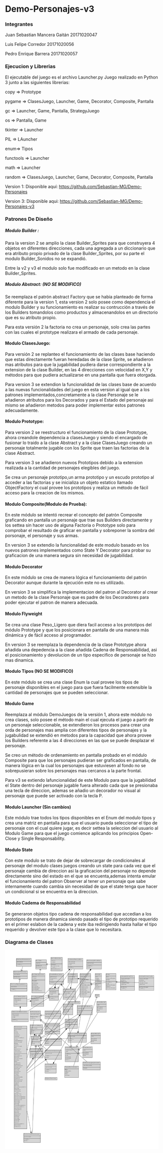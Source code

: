 # Demo-Personajes-v3

### Integrantes 
Juan Sebastian Mancera Gaitán 20171020047

 Luis Felipe Corredor 20171020056
 
 Pedro Enrique Barrera 20171020057
 


### Ejecucion y Librerias

 El ejecutable del juego es el archivo Launcher.py
 Juego realizado en Python 3 junto a las siguientes librerias:

copy => Prototype

pygame => ClasesJuego, Launcher, Game, Decorator, Composite, Pantalla

gc => Launcher, Game, Pantalla, StrategyJuego

os => Pantalla, Game

tkinter => Launcher

PIL => LAuncher

enum=> Tipos

functools => Launcher

math => Launcher

random => ClasesJuego, Launcher, Game, Decorator, Composite, Pantalla

Version 1:  Disponible aquí: https://github.com/Sebastian-MG/Demo-Personajes

Version 3:  Disponible aqui: https://github.com/Sebastian-MG/Demo-Personajes-v3


### Patrones De Diseño

##### Modulo Builder : 
Para la version 2 se amplio la clase Builder_Sprites para que construyera 4 objetos en diferentes direcciones, cada una agregada a un diccionario que era atributo propio privado de la clase Builder_Sprites, por su parte el modulo Builder_Sonidos no se expandió.

Entre la v2 y v3 el modulo solo fue modificado en un metodo en la clase Builder_Sprites.

##### Modulo Abstract: (NO SE MODIFICO)

Se reemplaza el patrón abstract Factory que se habia planteado de forma diferente para la version 1, esta version 2 solo posee como dependencia el modulo Builder y su funcionamiento es realizar su contrucción a través de los Builders tomandolos como productos y almacenandolos en un directorio que es su atributo propio.

Para esta versión 2 la factoria no crea un personaje, solo crea las partes con las cuales el prototype realizara el armado de cada personaje.

#### Modulo ClasesJuego: 

Para versión 2 se replanteo el funcionamiento de las clases base haciendo que estas directamente fueran heredadas de la clase Sprite, se añadieron mas atributos para que la jugabilidad pudiera darse correspondiente a la extension de la clase Builder, en las 4 direcciones con velocidad en X,Y y métodos para que pudiera actualizarse en una pantalla que fuera otorgada.

Para version 3 se extendion la funcionalidad de las clases base de acuerdo a las nuevas funcionalidades del juego en esta version al igual que a los patrones implementados,concretamente a la clase Personaje se le añadieron atributos para los Decorados y para el Estado del personaje asi mismo se añadieron metodos para poder implementar estos patrones adecuadamente.

#### Modulo Prototype:

Para version 2 se reestructuro el funcionamiento de la clase Prototype, ahora creandole dependencia a clasesJuego y siendo el encargado de fusionar lo traido a la clase Abstract y a la clase ClasesJuego creando un personaje totalmente jugable con los Sprite que traen las factorias de la clase Abstract.

Para version 3 se añadieron nuevos Prototipos debido a la extension realizada a la cantidad de personajes elegibles del juego.

Se crea un personaje prototipo,un arma prototipo y un escudo prototipo al acceder a las factorias y se inicializa un objeto estatico llamado ObjectFactory el cual provee los prototipos y realiza un método de fácil acceso para la creacion de los mismos.

#### Modulo Composite(Modulo de Prueba):

En este módulo se intentó recrear el concepto del patrón Composite graficando en pantalla un personaje que trae sus Builders directamente y los settea sin hacer uso de alguna Factoria o Prototype solo para comprobar el resultado de graficar en pantalla y sobreponer la sombra del porsonaje, el personaje y sus armas.

En version 3 se extendio la funcionalidad de este modulo basado en los nuevos patrones implementados como State Y Decorator para probar su graficacion de una manera segura sin necesidad de jugabilidad.

#### Modulo Decorator 
En este módulo se crea de manera lógica el funcionamiento del patrón Decorator aunque durante la ejecución este no es utilizado.

En version 3 se simplifica la implementacion del patron al Decorator al crear un metodo de la clase Personaje que es padre de los Decoradores para poder ejecutar el patron de manera adecuada.

#### Modulo Flyweight

Se crea una clase Peso_Ligero que diera facil acceso a los prototipos del módulo Prototype y que los posicionara en pantalla de una manera más dinámica y de fácil acceso al programador.

En version 3 se reemplaza la dependencia de la clase Prototype ahora añadida una depedencia a la clase añadida Cadena de Responsabilidad, asi el posicionamiento y devolucion de un tipo especifico de personaje se hizo mas dinamica.

#### Modulo Tipos  (NO SE MODIFICO)

En este módulo se crea una clase Enum la cual provee los tipos de personaje disponibles en el juego para que fuera facilmente extensible la cantidad de personajes que se pueden seleccionar.

#### Modulo Game 

Reemplaza al módulo DemoJuegos de la versión 1, ahora este  módulo no crea clases, solo posee el método main el cual ejecuta el juego a partir de un personaje seleccionable, se extendieron los procesos para crear una orda de personajes mas amplia con diferentes tipos de personajes y la jugabulidad se extendió en metodos para la capacidad que ahora provee los Builders referente a las 4 direcciones en las que se puede desplazar el personaje.

Se creo un método de ordenamiento en pantalla probado en el módulo Composite para que los personajes pudieran ser graficados en pantalla, de manera lógica en la cual los personajes  que estuviesen al fondo no se sobrepusieran sobre los personajes mas cercanos a la parte frontal.

Para v3 se extiendo lafuncionalidad de este Modulo para que la jugabilidad el State dentro del personaje jugable fuera alterado cada que se presionaba una tecla de direccion, ademas se añadio un decorador no visual al personaje que puede ser activado con la tecla P.



#### Modulo Launcher (Sin cambios)

Este módulo trae todos los tipos disponibles en el Enum del modulo tipos y crea una matriz en pantalla para que el usuario pueda seleccionar el tipo de personaje con el cual quiere jugar, es decir settea la seleccion del usuario al Modulo Game para que el juego comience aplicando los principios Open-Close y Single Responsability.

#### Modulo State

Con este modulo se trato de dejar de sobrecargar de condicionales al personaje del modulo clases juegos creando un state para cada vez que el personaje cambia de direccion asi la graficacion del personaje no depende directamente sino del estado en el que se encuenta,ademas  intenta emular el funcionamiento del patron Observer al tener un personaje que sabe internamente cuando cambia sin necesidad de que el state tenga que hacer un condicional si se encuentra en la direccion.

#### Modulo Cadema de Responsabilidad

Se generaron objetos tipo cadena de responsabilidad que accedian a los prototipos de manera dinamica siendo  pasado el tipo de prototipo requerido en el primer eslabon de la cadena y este iba redirigiendo hasta hallar el tipo requerido y devolver este tipo a la clase que lo necesitara.

### Diagrama de Clases

![diag2](https://github.com/Sebastian-MG/Demo-Personajes-v3/blob/master/UML-3.jpg)
